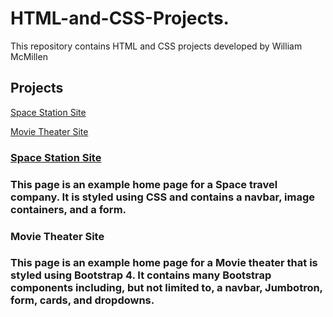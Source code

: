 # HTML-and-CSS-Projects.
This repository contains HTML and CSS projects developed by William McMillen

<h2>Projects</h2>
  <p><a href="#space">Space Station Site</a></p>
  <p><a href="#Movie">Movie Theater Site</a></p>

<h3 id="space"><a href="https://github.com/TeknonTheou/HTML-and-CSS-Projects./tree/main/Movie%20Theater%20Site">Space Station Site</a><h3>
This page is an example home page for a Space travel company. It is styled using CSS and contains a navbar, image containers, and a form.

<h3 id="movie">Movie Theater Site<h3>
This page is an example home page for a Movie theater that is styled using Bootstrap 4. It contains many Bootstrap components including, but not limited to, a navbar, Jumbotron, form, cards, and dropdowns.